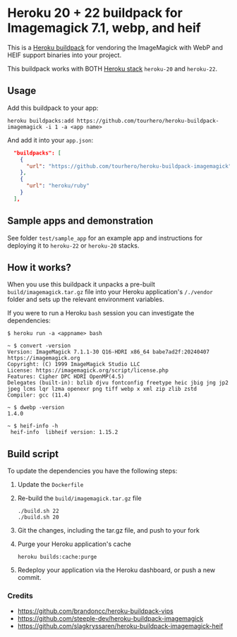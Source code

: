 # Heroku 20 + 22 buildpack for Imagemagick 7.1, webp, and heif

This is a [Heroku buildpack](http://devcenter.heroku.com/articles/buildpacks) for vendoring the ImageMagick with WebP and HEIF support binaries into your project.

This buildpack works with BOTH [Heroku stack](https://devcenter.heroku.com/articles/stack) `heroku-20` and `heroku-22`.

## Usage

Add this buildpack to your app:

```plain
heroku buildpacks:add https://github.com/tourhero/heroku-buildpack-imagemagick -i 1 -a <app name>
```

And add it into your `app.json`:

```json
  "buildpacks": [
    {
      "url": "https://github.com/tourhero/heroku-buildpack-imagemagick"
    },
    {
      "url": "heroku/ruby"
    }
  ],
```

## Sample apps and demonstration

See folder `test/sample_app` for an example app and instructions for deploying it to `heroku-22` or `heroku-20` stacks.

## How it works?

When you use this buildpack it unpacks a pre-built `build/imagemagick.tar.gz` file into your Heroku application's `/./vendor` folder and sets up the relevant environment variables.

If you were to run a Heroku `bash` session you can investigate the dependencies:

```plain
$ heroku run -a <appname> bash

~ $ convert -version
Version: ImageMagick 7.1.1-30 Q16-HDRI x86_64 babe7ad2f:20240407 https://imagemagick.org
Copyright: (C) 1999 ImageMagick Studio LLC
License: https://imagemagick.org/script/license.php
Features: Cipher DPC HDRI OpenMP(4.5)
Delegates (built-in): bzlib djvu fontconfig freetype heic jbig jng jp2 jpeg lcms lqr lzma openexr png tiff webp x xml zip zlib zstd
Compiler: gcc (11.4)

~ $ dwebp -version
1.4.0

~ $ heif-info -h
 heif-info  libheif version: 1.15.2
```

## Build script

To update the dependencies you have the following steps:

1. Update the `Dockerfile`
2. Re-build the `build/imagemagick.tar.gz` file

    ```plain
    ./build.sh 22
    ./build.sh 20
    ```

3. Git the changes, including the tar.gz file, and push to your fork
4. Purge your Heroku application's cache

   ```plain
   heroku builds:cache:purge
   ```

5. Redeploy your application via the Heroku dashboard, or push a new commit.

### Credits

* <https://github.com/brandoncc/heroku-buildpack-vips>
* <https://github.com/steeple-dev/heroku-buildpack-imagemagick>
* <https://github.com/slagkryssaren/heroku-buildpack-imagemagick-heif>
